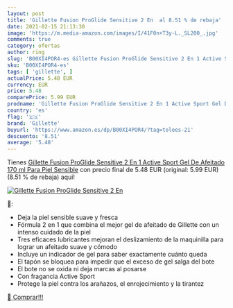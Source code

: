```yaml
---
layout: post
title: 'Gillette Fusion ProGlide Sensitive 2 En  al 8.51 % de rebaja'
date: 2021-02-15 21:13:30
image: 'https://m.media-amazon.com/images/I/41F0n+T3y-L._SL200_.jpg'
comments: true
category: ofertas
author: ring
slug: 'B00XI4POR4-es Gillette Fusion ProGlide Sensitive 2 En 1 Active Sport Gel...'
sku: 'B00XI4POR4-es'
tags: [ 'gillette', ]
actualPrice: 5.48 EUR
currency: EUR
price: 5.48
comparePrice: 5.99 EUR
prodname: 'Gillette Fusion ProGlide Sensitive 2 En 1 Active Sport Gel De Afeitado 170 ml  Para Piel Sensible'
country: 'es'
flag: '🇪🇸'
brand: 'Gillette'
buyurl: 'https://www.amazon.es/dp/B00XI4POR4/?tag=tolees-21'
descuento: '8.51'
average: '5.48'
---
```


Tienes [Gillette Fusion ProGlide Sensitive 2 En 1 Active Sport Gel De Afeitado 170 ml  Para Piel Sensible](https://www.amazon.es/dp/B00XI4POR4/?tag=tolees-21) con precio final de  5.48 EUR (original: 5.99 EUR) (8.51 %  de rebaja) aqui!

[![Gillette Fusion ProGlide Sensitive 2 En ](https://m.media-amazon.com/images/I/41F0n+T3y-L._SL200_.jpg)](https://www.amazon.es/dp/B00XI4POR4/?tag=tolees-21)

🔎:

- Deja la piel sensible suave y fresca
- Fórmula 2 en 1 que combina el mejor gel de afeitado de Gillette con un intenso cuidado de la piel
- Tres eficaces lubricantes mejoran el deslizamiento de la maquinilla para lograr un afeitado suave y cómodo
- Incluye un indicador de gel para saber exactamente cuánto queda
- El tapón se bloquea para impedir que el exceso de gel salga del bote
- El bote no se oxida ni deja marcas al posarse
- Con fragancia Active Sport
- Protege la piel contra los arañazos, el enrojecimiento y la tirantez

[🛒 Comprar!!!](https://www.amazon.es/dp/B00XI4POR4/?tag=tolees-21)
